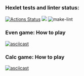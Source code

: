 ### Hexlet tests and linter status:
[![Actions Status](https://github.com/iverness/frontend-project-lvl1/workflows/hexlet-check/badge.svg)](https://github.com/iverness/frontend-project-lvl1/actions)
<a href="https://codeclimate.com/github/codeclimate/codeclimate/maintainability"><img src="https://api.codeclimate.com/v1/badges/a99a88d28ad37a79dbf6/maintainability" /></a>
![make-lint](https://github.com/iverness/frontend-project-lvl1/actions/workflows/make-lint.yml/badge.svg)

### Even game: How to play
[![asciicast](https://asciinema.org/a/7tSVeyyqdKCIigxO85P7Xrksb.svg)](https://asciinema.org/a/7tSVeyyqdKCIigxO85P7Xrksb)
### Calc game: How to play
[![asciicast](https://asciinema.org/a/sNJWid6CUwqkUbHRXwM3YcOii.svg)](https://asciinema.org/a/sNJWid6CUwqkUbHRXwM3YcOii)
